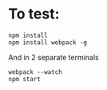 # To test:

```
npm install
npm install webpack -g
```

And in 2 separate terminals
```
webpack --watch
npm start
```
